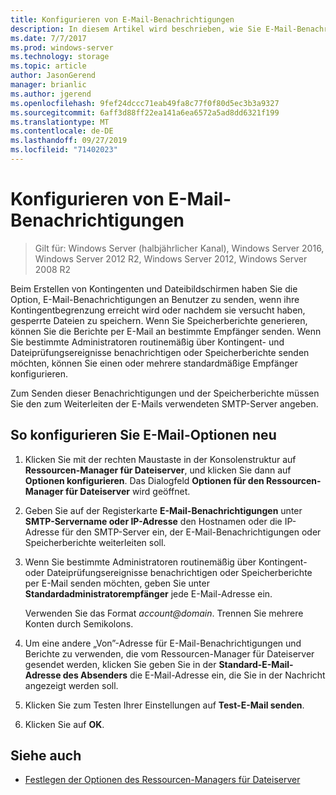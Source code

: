 ```yaml
---
title: Konfigurieren von E-Mail-Benachrichtigungen
description: In diesem Artikel wird beschrieben, wie Sie E-Mail-Benachrichtigungen konfigurieren
ms.date: 7/7/2017
ms.prod: windows-server
ms.technology: storage
ms.topic: article
author: JasonGerend
manager: brianlic
ms.author: jgerend
ms.openlocfilehash: 9fef24dccc71eab49fa8c77f0f80d5ec3b3a9327
ms.sourcegitcommit: 6aff3d88ff22ea141a6ea6572a5ad8dd6321f199
ms.translationtype: MT
ms.contentlocale: de-DE
ms.lasthandoff: 09/27/2019
ms.locfileid: "71402023"
---
```

# <a name="configure-e-mail-notifications"></a>Konfigurieren von E-Mail-Benachrichtigungen

> Gilt für: Windows Server (halbjährlicher Kanal), Windows Server 2016, Windows Server 2012 R2, Windows Server 2012, Windows Server 2008 R2

Beim Erstellen von Kontingenten und Dateibildschirmen haben Sie die Option, E-Mail-Benachrichtigungen an Benutzer zu senden, wenn ihre Kontingentbegrenzung erreicht wird oder nachdem sie versucht haben, gesperrte Dateien zu speichern. Wenn Sie Speicherberichte generieren, können Sie die Berichte per E-Mail an bestimmte Empfänger senden. Wenn Sie bestimmte Administratoren routinemäßig über Kontingent- und Dateiprüfungsereignisse benachrichtigen oder Speicherberichte senden möchten, können Sie einen oder mehrere standardmäßige Empfänger konfigurieren.

Zum Senden dieser Benachrichtigungen und der Speicherberichte müssen Sie den zum Weiterleiten der E-Mails verwendeten SMTP-Server angeben.

## <a name="to-configure-e-mail-options"></a>So konfigurieren Sie E-Mail-Optionen neu

1. Klicken Sie mit der rechten Maustaste in der Konsolenstruktur auf **Ressourcen-Manager für Dateiserver**, und klicken Sie dann auf **Optionen konfigurieren**. Das Dialogfeld **Optionen für den Ressourcen-Manager für Dateiserver** wird geöffnet.

2. Geben Sie auf der Registerkarte **E-Mail-Benachrichtigungen** unter **SMTP-Servername oder IP-Adresse** den Hostnamen oder die IP-Adresse für den SMTP-Server ein, der E-Mail-Benachrichtigungen oder Speicherberichte weiterleiten soll.

3. Wenn Sie bestimmte Administratoren routinemäßig über Kontingent- oder Dateiprüfungsereignisse benachrichtigen oder Speicherberichte per E-Mail senden möchten, geben Sie unter **Standardadministratorempfänger** jede E-Mail-Adresse ein.

   Verwenden Sie das Format <em>account@domain</em>. Trennen Sie mehrere Konten durch Semikolons.

4. Um eine andere „Von”-Adresse für E-Mail-Benachrichtigungen und Berichte zu verwenden, die vom Ressourcen-Manager für Dateiserver gesendet werden, klicken Sie geben Sie in der **Standard-E-Mail-Adresse des Absenders** die E-Mail-Adresse ein, die Sie in der Nachricht angezeigt werden soll.

5. Klicken Sie zum Testen Ihrer Einstellungen auf **Test-E-Mail senden**.

6. Klicken Sie auf **OK**.


## <a name="see-also"></a>Siehe auch

-   [Festlegen der Optionen des Ressourcen-Managers für Dateiserver](setting-file-server-resource-manager-options.md)